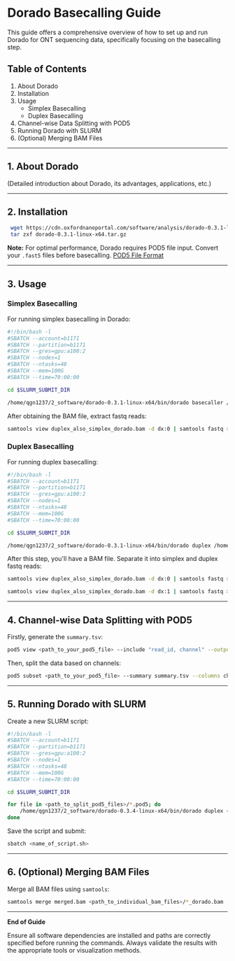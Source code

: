 # Dorado Basecalling Guide

This guide offers a comprehensive overview of how to set up and run Dorado for ONT sequencing data, specifically focusing on the basecalling step.

## Table of Contents
1. About Dorado
2. Installation
3. Usage
   - Simplex Basecalling
   - Duplex Basecalling
4. Channel-wise Data Splitting with POD5
5. Running Dorado with SLURM
6. (Optional) Merging BAM Files

---

## 1. About Dorado

(Detailed introduction about Dorado, its advantages, applications, etc.)

---

## 2. Installation

```bash
 wget https://cdn.oxfordnanoportal.com/software/analysis/dorado-0.3.1-linux-x64.tar.gz
 tar zxf dorado-0.3.1-linux-x64.tar.gz
```

**Note:** For optimal performance, Dorado requires POD5 file input. Convert your `.fast5` files before basecalling. [POD5 File Format](https://github.com/nanoporetech/pod5-file-format)

---

## 3. Usage

### Simplex Basecalling

For running simplex basecalling in Dorado:

```bash
#!/bin/bash -l
#SBATCH --account=b1171
#SBATCH --partition=b1171
#SBATCH --gres=gpu:a100:2
#SBATCH --nodes=1
#SBATCH --ntasks=48
#SBATCH --mem=100G
#SBATCH --time=70:00:00

cd $SLURM_SUBMIT_DIR

/home/qgn1237/2_software/dorado-0.3.1-linux-x64/bin/dorado basecaller /home/qgn1237/2_software/dorado-0.3.4-linux-x64/bin/dna_r10.4.1_e8.2_400bps_sup@v4.2.0 sample.pod5 > simplex_dorado.bam
```

After obtaining the BAM file, extract fastq reads:

```bash
samtools view duplex_also_simplex_dorado.bam -d dx:0 | samtools fastq > dorado.simplex.fastq
```

### Duplex Basecalling

For running duplex basecalling:

```bash
#!/bin/bash -l
#SBATCH --account=b1171
#SBATCH --partition=b1171
#SBATCH --gres=gpu:a100:2
#SBATCH --nodes=1
#SBATCH --ntasks=48
#SBATCH --mem=100G
#SBATCH --time=70:00:00

cd $SLURM_SUBMIT_DIR

/home/qgn1237/2_software/dorado-0.3.1-linux-x64/bin/dorado duplex /home/qgn1237/2_software/dorado-0.3.4-linux-x64/bin/dna_r10.4.1_e8.2_400bps_sup@v4.2.0 sample.pod5 > duplex_also_simplex_dorado.bam -t 48
```

After this step, you'll have a BAM file. Separate it into simplex and duplex fastq reads:

```bash
samtools view duplex_also_simplex_dorado.bam -d dx:0 | samtools fastq > dorado.simplex.fastq

samtools view duplex_also_simplex_dorado.bam -d dx:1 | samtools fastq > dorado.duplex.fastq
```

---

## 4. Channel-wise Data Splitting with POD5

Firstly, generate the `summary.tsv`:

```bash
pod5 view <path_to_your_pod5_file> --include "read_id, channel" --output summary.tsv
```

Then, split the data based on channels:

```bash
pod5 subset <path_to_your_pod5_file> --summary summary.tsv --columns channel --output <output_directory_path>
```

---

## 5. Running Dorado with SLURM

Create a new SLURM script:

```bash
#!/bin/bash -l
#SBATCH --account=b1171
#SBATCH --partition=b1171
#SBATCH --gres=gpu:a100:2
#SBATCH --nodes=1
#SBATCH --ntasks=48
#SBATCH --mem=100G
#SBATCH --time=70:00:00

cd $SLURM_SUBMIT_DIR

for file in <path_to_split_pod5_files>/*.pod5; do
    /home/qgn1237/2_software/dorado-0.3.4-linux-x64/bin/dorado duplex <model_file_path> $file > "${file%.pod5}_dorado.bam"
done
```

Save the script and submit:

```bash
sbatch <name_of_script.sh>
```

---

## 6. (Optional) Merging BAM Files

Merge all BAM files using `samtools`:

```bash
samtools merge merged.bam <path_to_individual_bam_files>/*_dorado.bam
```

---

**End of Guide**

Ensure all software dependencies are installed and paths are correctly specified before running the commands. Always validate the results with the appropriate tools or visualization methods.